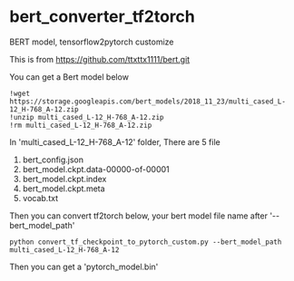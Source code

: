 # bert_converter_tf2torch
BERT model, tensorflow2pytorch customize

This is from https://github.com/ttxttx1111/bert.git

You can get a Bert model below

    !wget https://storage.googleapis.com/bert_models/2018_11_23/multi_cased_L-12_H-768_A-12.zip
    !unzip multi_cased_L-12_H-768_A-12.zip
    !rm multi_cased_L-12_H-768_A-12.zip

In 'multi_cased_L-12_H-768_A-12' folder, There are 5 file
1) bert_config.json
2) bert_model.ckpt.data-00000-of-00001
3) bert_model.ckpt.index
4) bert_model.ckpt.meta
5) vocab.txt

Then you can convert tf2torch below, your bert model file name after '--bert_model_path'

    python convert_tf_checkpoint_to_pytorch_custom.py --bert_model_path multi_cased_L-12_H-768_A-12

Then you can get a 'pytorch_model.bin'


